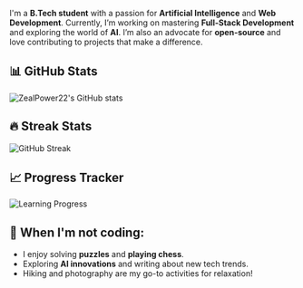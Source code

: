 I'm a **B.Tech student** with a passion for **Artificial Intelligence** and **Web Development**. Currently, I’m working on mastering **Full-Stack Development** and exploring the world of **AI**. I’m also an advocate for **open-source** and love contributing to projects that make a difference.


## 📊 GitHub Stats

![ZealPower22's GitHub stats](https://github-readme-stats.vercel.app/api?username=ZealPower22&show_icons=true&count_private=true&theme=radical)

## 🔥 Streak Stats

![GitHub Streak](https://github-readme-streak-stats.herokuapp.com/?user=ZealPower22&theme=radical)

## 📈 Progress Tracker

![Learning Progress](https://progress-bar.dev/60/?title=Full-Stack%20Development)

## 🌟 When I'm not coding:
- I enjoy solving **puzzles** and **playing chess**.
- Exploring **AI innovations** and writing about new tech trends.
- Hiking and photography are my go-to activities for relaxation!



<!---
ZealPower22/ZealPower22 is a ✨ special ✨ repository because its `README.md` (this file) appears on your GitHub profile.
You can click the Preview link to take a look at your changes.
--->
